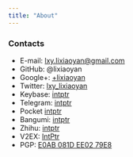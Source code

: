 ```yaml
---
title: "About"
---
```


### Contacts

- E-mail: <lxy.lixiaoyan@gmail.com>
- GitHub: @lixiaoyan
- Google+: [+lixiaoyan](https://plus.google.com/+lixiaoyan)
- Twitter: [lxy_lixiaoyan](https://twitter.com/lxy_lixiaoyan)
- Keybase: [intptr](https://keybase.io/intptr)
- Telegram: [intptr](https://telegram.me/intptr)
- Pocket [intptr](https://getpocket.com/@intptr)
- Bangumi: [intptr](http://bgm.tv/user/intptr)
- Zhihu: [intptr](https://www.zhihu.com/people/intptr)
- V2EX: [IntPtr](http://www.v2ex.com/member/IntPtr)
- PGP: [E0AB 081D EE02 79E8](http://pgp.mit.edu/pks/lookup?op=get&search=0xE0AB081DEE0279E8)
